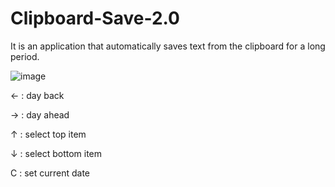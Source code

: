 # Clipboard-Save-2.0
It is an application that automatically saves text from the clipboard for a long period.

![image](https://user-images.githubusercontent.com/95048103/171805090-d6df5f11-eb91-485b-bdec-b107539501e0.png)

 <- : day back
 
 -> : day ahead
 
 ↑ : select top item
 
 ↓ : select bottom item
 
 C : set current date
